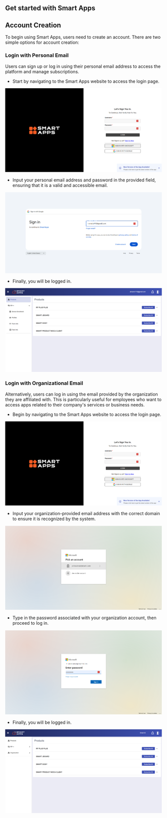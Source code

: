 ## Get started with Smart Apps

## Account Creation 

To begin using Smart Apps, users need to create an account. There are two simple options for account creation: 

### Login with Personal Email 
Users can sign up or log in using their personal email address to access the platform and manage subscriptions.  

- Start by navigating to the Smart Apps website to access the login page. 

![login-page](./.attachments/Login%20screen.png)

- Input your personal email address and password in the provided field, ensuring that it is a valid and accessible email. 

![login-page](./.attachments/login%20w%20gmail.png)

- Finally, you will be logged in. 

![login-page](./.attachments/homepage.png)

### Login with Organizational Email

Alternatively, users can log in using the email provided by the organization they are affiliated with. This is particularly useful for employees who want to access apps related to their company's services or business needs. 

- Begin by navigating to the Smart Apps website to access the login page. 
  
![login-page](./.attachments/Login%20screen.png)

- Input your organization-provided email address with the correct domain to ensure it is recognized by the system. 

![login-page](./.attachments/Enter%20org%20email.png)

- Type in the password associated with your organization account, then proceed to log in. 

![login-page](./.attachments/Enter%20password.png)

- Finally, you will be logged in. 
   
![login-page](./.attachments/homescreen.png)













